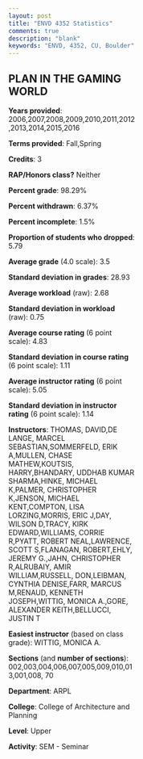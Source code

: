 ```yaml
---
layout: post
title: "ENVD 4352 Statistics"
comments: true
description: "blank"
keywords: "ENVD, 4352, CU, Boulder"
--- 
```

<head>
<script src="https://ajax.googleapis.com/ajax/libs/jquery/2.1.3/jquery.min.js"></script>
<script src="https://dl.dropboxusercontent.com/s/pc42nxpaw1ea4o9/highcharts.js?dl=0"></script>
<!-- <script src="../assets/js/highcharts.js"></script> -->
<style type="text/css">@font-face {
	font-family: "Bebas Neue";
	src: url(https://www.filehosting.org/file/details/544349/BebasNeue%20Regular.otf) format("opentype");
	}
	h1.Bebas { 
		font-family: "Bebas Neue", Verdana, Tahoma;
	}
</style>
</head>
<body>
	<div id="container" style="float: right; width: 45%; height: 88%; margin-left: 2.5%; margin-right: 2.5%;"></div>
	<script language="JavaScript">
		$(document).ready(function() {
		var chart = {type: 'column'};
		var title = {text: 'Grade Distribution'};
		var xAxis = {categories: ['A','B','C','D','F'],crosshair: true};
		var yAxis = {min: 0,title: {text: 'Percentage'}};
		var tooltip = {headerFormat: '<center><b><span style="font-size:20px">{point.key}</span></b></center>',
		               pointFormat: '<td style="padding:0"><b>{point.y:.1f}%</b></td>',
		               footerFormat: '</table>',shared: true,useHTML: true};
		var plotOptions = {column: {pointPadding: 0.0,borderWidth: 0}};  
		var credits = {enabled: false};var series= [{name: 'Percent',data: [67.12,26.3,3.85,0.96,1.76,]}];
		var json = {};
		json.chart = chart;
		json.title = title;
		json.tooltip = tooltip;
		json.xAxis = xAxis;
		json.yAxis = yAxis;  
		json.series = series;
		json.plotOptions = plotOptions;  
		json.credits = credits;
		$('#container').highcharts(json);
	});
	</script>
</body>
			   
## PLAN IN THE GAMING WORLD

**Years provided**: 2006,2007,2008,2009,2010,2011,2012,2013,2014,2015,2016

**Terms provided**: Fall,Spring

**Credits**: 3

**RAP/Honors class?** Neither

**Percent grade**: 98.29%

**Percent withdrawn**: 6.37%

**Percent incomplete**: 1.5%

**Proportion of students who dropped**: 5.79

**Average grade** (4.0 scale): 3.5

**Standard deviation in grades**: 28.93

**Average workload** (raw): 2.68

**Standard deviation in workload** (raw): 0.75

**Average course rating** (6 point scale): 4.83

**Standard deviation in course rating** (6 point scale): 1.11

**Average instructor rating** (6 point scale): 5.05

**Standard deviation in instructor rating** (6 point scale): 1.14

**Instructors**: THOMAS, DAVID,DE LANGE, MARCEL SEBASTIAN,SOMMERFELD, ERIK A,MULLEN, CHASE MATHEW,KOUTSIS, HARRY,BHANDARY, UDDHAB KUMAR SHARMA,HINKE, MICHAEL K,PALMER, CHRISTOPHER K,JENSON, MICHAEL KENT,COMPTON, LISA LORZING,MORRIS, ERIC J,DAY, WILSON D,TRACY, KIRK EDWARD,WILLIAMS, CORRIE R,PYATT, ROBERT NEAL,LAWRENCE, SCOTT S,FLANAGAN, ROBERT,EHLY, JEREMY G.,JAHN, CHRISTOPHER R,ALRUBAIY, AMIR WILLIAM,RUSSELL, DON,LEIBMAN, CYNTHIA DENISE,FARR, MARCUS M,RENAUD, KENNETH JOSEPH,WITTIG, MONICA A.,GORE, ALEXANDER KEITH,BELLUCCI, JUSTIN T

**Easiest instructor** (based on class grade): WITTIG, MONICA A.

**Sections** (and **number of sections**): 002,003,004,006,007,005,009,010,013,001,008, 70

**Department**: ARPL

**College**: College of Architecture and Planning

**Level**: Upper

**Activity**: SEM - Seminar